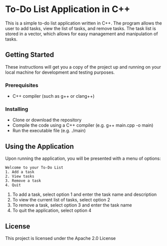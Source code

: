 # To-Do List Application in C++
This is a simple to-do list application written in C++. The program allows the user to add tasks, view the list of tasks, and remove tasks. The task list is stored in a vector, which allows for easy management and manipulation of tasks.

## Getting Started
These instructions will get you a copy of the project up and running on your local machine for development and testing purposes.

### Prerequisites
- C++ compiler (such as g++ or clang++)

### Installing
- Clone or download the repository
- Compile the code using a C++ compiler (e.g. g++ main.cpp -o main)
- Run the executable file (e.g. ./main)

## Using the Application
Upon running the application, you will be presented with a menu of options:

```
Welcome to your To-Do List
1. Add a task
2. View tasks
3. Remove a task
4. Quit
```

1. To add a task, select option 1 and enter the task name and description
2. To view the current list of tasks, select option 2
3. To remove a task, select option 3 and enter the task name
4. To quit the application, select option 4

## License
This project is licensed under the Apache 2.0 License